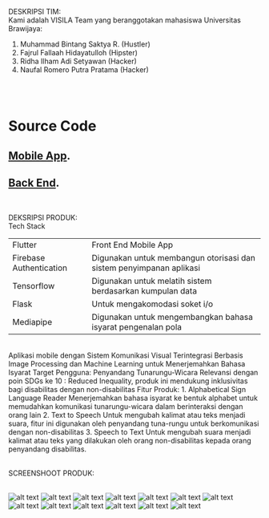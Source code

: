 DESKRIPSI TIM:
</br>
Kami adalah VISILA Team yang beranggotakan mahasiswa Universitas Brawijaya:
1. Muhammad Bintang Saktya R. (Hustler)
2. Fajrul Fallaah Hidayatulloh (Hipster)
3. Ridha Ilham Adi Setyawan (Hacker)
4. Naufal Romero Putra Pratama (Hacker)

</br>
</br>

# Source Code

## [Mobile App](https://github.com/ridhailham/VISILA_App/tree/main).

## [Back End](https://github.com/ridhailham/VISILA_App/tree/main).

</br>

DEKSRIPSI PRODUK:
</br>
Tech Stack
</br>
<table>
  <tbody>
    <tr>
      <td>Flutter</td>
      <td>Front End Mobile App</td>
    </tr>
    <tr>
      <td>Firebase Authentication</td>
      <td>Digunakan untuk membangun otorisasi dan sistem penyimpanan aplikasi</td>
    </tr>
    <tr>
      <td>Tensorflow</td>
      <td>Digunakan untuk melatih sistem berdasarkan kumpulan data</td>
    </tr>
    <tr>
      <td>Flask</td>
      <td>Untuk mengakomodasi soket i/o</td>
    </tr>
    <tr>
      <td>Mediapipe</td>
      <td>Digunakan untuk mengembangkan bahasa isyarat pengenalan pola</td>
    </tr>
  </tbody>
</table>

</br>
Aplikasi mobile dengan Sistem Komunikasi Visual Terintegrasi Berbasis Image Processing dan Machine Learning untuk Menerjemahkan Bahasa Isyarat Target Pengguna: Penyandang Tunarungu-Wicara Relevansi
dengan poin SDGs ke 10 : Reduced Inequality, produk ini mendukung inklusivitas bagi disabilitas dengan non-disabilitas Fitur Produk: 
1. Alphabetical Sign Language Reader Menerjemahkan bahasa isyarat ke bentuk alphabet untuk memudahkan komunikasi tunarungu-wicara dalam berinteraksi dengan orang lain
2. Text to Speech Untuk mengubah kalimat atau teks menjadi suara, fitur ini digunakan oleh penyandang tuna-rungu untuk berkomunikasi dengan non-disabilitas
3. Speech to Text Untuk mengubah suara menjadi kalimat atau teks yang dilakukan oleh orang non-disabilitas kepada orang penyandang disabilitas.

</br>
</br>

SCREENSHOOT PRODUK:
</br>
</br>

![alt text](https://github.com/ridhailham/VISILA_App/blob/main/screenshoot/login.png?raw=true)
![alt text](https://github.com/ridhailham/VISILA_App/blob/main/screenshoot/register.png?raw=true)
![alt text](https://github.com/ridhailham/VISILA_App/blob/main/screenshoot/home.png?raw=true)
![alt text](https://github.com/ridhailham/VISILA_App/blob/main/screenshoot/camera.png?raw=true)
![alt text](https://github.com/ridhailham/VISILA_App/blob/main/screenshoot/listen.png?raw=true)
![alt text](https://github.com/ridhailham/VISILA_App/blob/main/screenshoot/read.png?raw=true)
![alt text](https://github.com/ridhailham/VISILA_App/blob/main/screenshoot/news.png?raw=true)
![alt text](https://github.com/ridhailham/VISILA_App/blob/main/screenshoot/profile.png?raw=true)
![alt text](https://github.com/ridhailham/VISILA_App/blob/main/screenshoot/bantuan1.png?raw=true)
![alt text](https://github.com/ridhailham/VISILA_App/blob/main/screenshoot/bantuan2.png?raw=true)
![alt text](https://github.com/ridhailham/VISILA_App/blob/main/screenshoot/bantuan3.png?raw=true)
![alt text](https://github.com/ridhailham/VISILA_App/blob/main/screenshoot/bantuan4.png?raw=true)
![alt text](https://github.com/ridhailham/VISILA_App/blob/main/screenshoot/bantuan5.png?raw=true)

